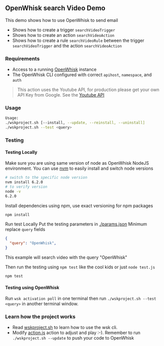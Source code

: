 ## OpenWhisk search Video Demo
  This demo shows how to use OpenWhisk to send email 
  - Shows how to create a trigger `searchVideoTrigger`
  - Shows how to create an action `searchVideoAction`
  - Shows how to create a rule `searchVideoRule` between the trigger `searchVideoTrigger` and the action `searchVideoAction`

### Requirements
  - Access to a running [OpenWhisk](https://github.com/openwhisk/openwhisk) instance
  - The OpenWhisk CLI configured with correct `apihost`, `namespace`, and `auth`

> This action uses the Youtube API, for production please get your own API Key from Google.
See the [Youtube API](https://developers.google.com/youtube/v3/docs/search/list)

### Usage
  ```bash
  Usage: 
  ./wskproject.sh [--install, --update, --reinstall, --uninstall]
  ./wskproject.sh --test <query>
  ```

### Testing

#### Testing Locally
  Make sure you are using same version of node as OpenWhisk NodeJS environment.
  You can use [nvm](https://github.com/creationix/nvm) to easily install and switch node versions
  
  ```bash
  # switch to the specific node version 
  nvm install 6.2.0
  # to verify version
  node -v
  6.2.0
  ```

  Install dependencies using npm, use exact versioning for npm packages
  ```bash
  npm install
  ```
  
  Run test Locally
  Put the testing parameters in [./params.json](./params.json)
  Minimum replace `query` fields
  ```json
  {
    "query": "OpenWhisk",
  }
  ```
  This example will search video with the query "OpenWhisk"

  Then run the testing using `npm test` like the cool kids or just `node test.js`
  ```bash
  npm test
  ```

#### Testing using OpenWhisk
  Run `wsk activation poll` in one terminal then run `./wskproject.sh --test <query>` in another terminal window.

### Learn how the project works
  - Read [wskproject.sh](./wskproject.sh) to learn how to use the wsk cli.
  - Modify [action.js](./action.js) action to adjust and play :-). Remember to run `./wskproject.sh --update` to push your code to OpenWhisk
